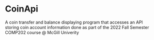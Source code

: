# CoinApi

A coin transfer and balance displaying program that accesses an API storing coin account information done as part of the 2022 Fall Semester COMP202 course @ McGill Univerity
